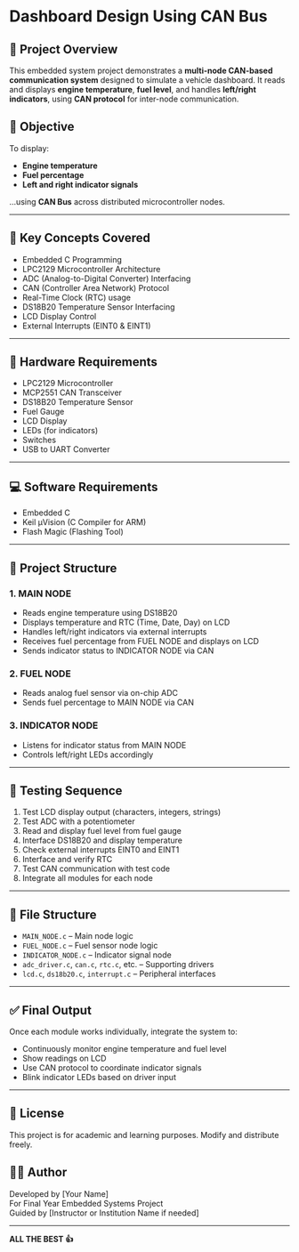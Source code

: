 # Dashboard Design Using CAN Bus

## 📌 Project Overview

This embedded system project demonstrates a **multi-node CAN-based communication system** designed to simulate a vehicle dashboard. It reads and displays **engine temperature**, **fuel level**, and handles **left/right indicators**, using **CAN protocol** for inter-node communication.

## 🎯 Objective

To display:
- **Engine temperature**
- **Fuel percentage**
- **Left and right indicator signals**

...using **CAN Bus** across distributed microcontroller nodes.

---

## 🧠 Key Concepts Covered

- Embedded C Programming
- LPC2129 Microcontroller Architecture
- ADC (Analog-to-Digital Converter) Interfacing
- CAN (Controller Area Network) Protocol
- Real-Time Clock (RTC) usage
- DS18B20 Temperature Sensor Interfacing
- LCD Display Control
- External Interrupts (EINT0 & EINT1)

---

## 🔧 Hardware Requirements

- LPC2129 Microcontroller
- MCP2551 CAN Transceiver
- DS18B20 Temperature Sensor
- Fuel Gauge
- LCD Display
- LEDs (for indicators)
- Switches
- USB to UART Converter

---

## 💻 Software Requirements

- Embedded C
- Keil µVision (C Compiler for ARM)
- Flash Magic (Flashing Tool)

---

## 🔄 Project Structure

### 1. **MAIN NODE**
- Reads engine temperature using DS18B20
- Displays temperature and RTC (Time, Date, Day) on LCD
- Handles left/right indicators via external interrupts
- Receives fuel percentage from FUEL NODE and displays on LCD
- Sends indicator status to INDICATOR NODE via CAN

### 2. **FUEL NODE**
- Reads analog fuel sensor via on-chip ADC
- Sends fuel percentage to MAIN NODE via CAN

### 3. **INDICATOR NODE**
- Listens for indicator status from MAIN NODE
- Controls left/right LEDs accordingly

---

## 🧪 Testing Sequence

1. Test LCD display output (characters, integers, strings)
2. Test ADC with a potentiometer
3. Read and display fuel level from fuel gauge
4. Interface DS18B20 and display temperature
5. Check external interrupts EINT0 and EINT1
6. Interface and verify RTC
7. Test CAN communication with test code
8. Integrate all modules for each node

---

## 📁 File Structure

- `MAIN_NODE.c` – Main node logic
- `FUEL_NODE.c` – Fuel sensor node logic
- `INDICATOR_NODE.c` – Indicator signal node
- `adc_driver.c`, `can.c`, `rtc.c`, etc. – Supporting drivers
- `lcd.c`, `ds18b20.c`, `interrupt.c` – Peripheral interfaces

---

## ✅ Final Output

Once each module works individually, integrate the system to:
- Continuously monitor engine temperature and fuel level
- Show readings on LCD
- Use CAN protocol to coordinate indicator signals
- Blink indicator LEDs based on driver input

---

## 📃 License

This project is for academic and learning purposes. Modify and distribute freely.

## 👨‍💻 Author

Developed by [Your Name]  
For Final Year Embedded Systems Project  
Guided by [Instructor or Institution Name if needed]

---

**ALL THE BEST 👍**
